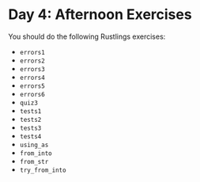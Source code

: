 # Day 4: Afternoon Exercises

You should do the following Rustlings exercises:

- `errors1`
- `errors2`
- `errors3`
- `errors4`
- `errors5`
- `errors6`
- `quiz3`
- `tests1`
- `tests2`
- `tests3`
- `tests4`
- `using_as`
- `from_into`
- `from_str`
- `try_from_into`
